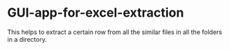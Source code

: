# GUI-app-for-excel-extraction
 This helps to extract a certain row from all the similar files in all the folders in a directory.
